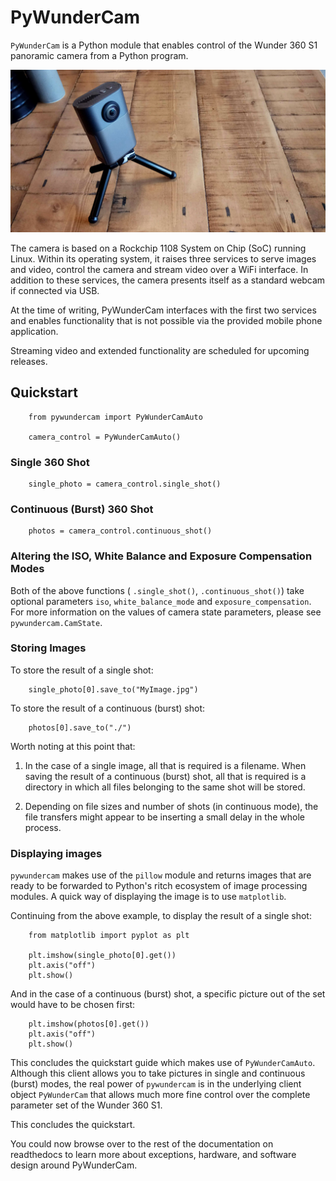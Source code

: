 # PyWunderCam

`PyWunderCam` is a Python module that enables control of the Wunder 360 S1 panoramic camera from a Python program.

![](doc/source/_static/Wunder360S1.jpg)

The camera is based on a Rockchip 1108 System on Chip (SoC) running Linux. 
Within its operating system, it raises three services to serve images and video, control the camera and stream video 
over a WiFi interface. In addition to these services, the camera presents itself as a standard webcam if connected 
via USB. 

At the time of writing, PyWunderCam interfaces with the first two services and enables functionality that is not 
possible via the provided mobile phone application. 

Streaming video and extended functionality are scheduled for upcoming releases.


## Quickstart

```
    from pywundercam import PyWunderCamAuto
    
    camera_control = PyWunderCamAuto()
```    

### Single 360 Shot

```
    single_photo = camera_control.single_shot()
```


### Continuous (Burst) 360 Shot

```
    photos = camera_control.continuous_shot()
```

### Altering the ISO, White Balance and Exposure Compensation Modes

Both of the above functions ( `.single_shot()`, `.continuous_shot()`) take optional parameters 
`iso`, `white_balance_mode` and `exposure_compensation`. For more information on the values of 
camera state parameters, please see `pywundercam.CamState`.

### Storing Images

To store the result of a single shot:

```
    single_photo[0].save_to("MyImage.jpg")
```

To store the result of a continuous (burst) shot:

```
    photos[0].save_to("./")
```    

Worth noting at this point that:

1. In the case of a single image, all that is required is a filename. When saving 
   the result of a continuous (burst) shot, all that is required is a directory 
   in which all files belonging to the same shot will be stored.

2. Depending on file sizes and number of shots (in continuous mode), the file transfers 
   might appear to be inserting a small delay in the whole process.
       
### Displaying images

`pywundercam` makes use of the `pillow` module and returns images that are ready to be forwarded to 
Python's ritch ecosystem of image processing modules. A quick way of displaying the image is to use `matplotlib`.

Continuing from the above example, to display the result of a single shot:

```
    from matplotlib import pyplot as plt
    
    plt.imshow(single_photo[0].get())
    plt.axis("off")
    plt.show()
```
    
And in the case of a continuous (burst) shot, a specific picture out of the set would have to be chosen first:

```
    plt.imshow(photos[0].get())
    plt.axis("off")
    plt.show()
```


This concludes the quickstart guide which makes use of `PyWunderCamAuto`. Although this client allows you to take 
pictures in single and continuous (burst) modes, the real power of `pywundercam` is in the underlying client object 
`PyWunderCam` that allows much more fine control over the complete parameter set of the Wunder 360 S1.

This concludes the quickstart. 

You could now browse over to the rest of the documentation on readthedocs to learn more about exceptions, hardware, and 
software design around PyWunderCam.
